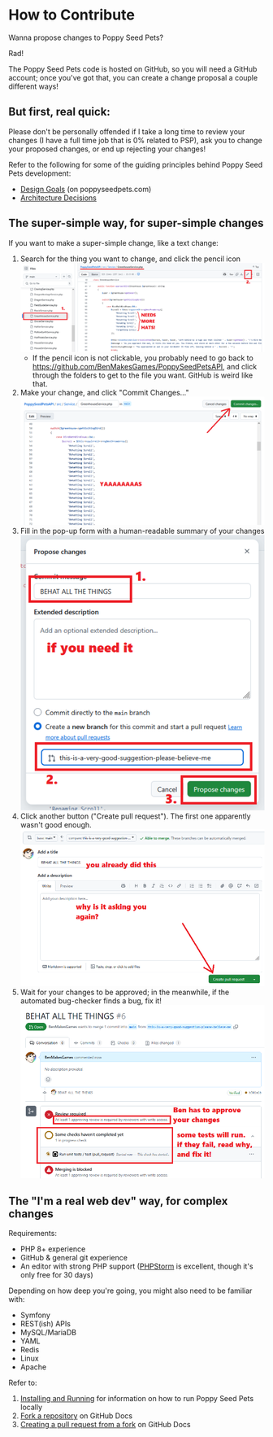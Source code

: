 # How to Contribute

Wanna propose changes to Poppy Seed Pets?

Rad!

The Poppy Seed Pets code is hosted on GitHub, so you will need a GitHub account; once you've got that, you can create a change proposal a couple different ways!

## But first, real quick:

Please don't be personally offended if I take a long time to review your changes (I have a full time job that is 0% related to PSP), ask you to change your proposed changes, or end up rejecting your changes!

Refer to the following for some of the guiding principles behind Poppy Seed Pets development:
* [Design Goals](https://poppyseedpets.com/poppyopedia/designGoal) (on poppyseedpets.com)
* [Architecture Decisions](Architecture%20Decisions.md)

## The super-simple way, for super-simple changes

If you want to make a super-simple change, like a text change:

1. Search for the thing you want to change, and click the pencil icon 
   ![screenshot of GitHub UI](How%20to%20Contribute%20-%20Find%20a%20File.png)
   * If the pencil icon is not clickable, you probably need to go back to https://github.com/BenMakesGames/PoppySeedPetsAPI, and click through the folders to get to the file you want. GitHub is weird like that. 
2. Make your change, and click "Commit Changes..."
   ![screenshot of GitHub UI](How%20to%20Contribute%20-%20Make%20a%20Change.png)
3. Fill in the pop-up form with a human-readable summary of your changes
   ![screenshot of GitHub UI](How%20to%20Contribute%20-%20Create%20PR%20Step%201.png)
4. Click another button ("Create pull request"). The first one apparently wasn't good enough.
   ![screenshot of GitHub UI](How%20to%20Contribute%20-%20Create%20PR%20Step%202.png)
5. Wait for your changes to be approved; in the meanwhile, if the automated bug-checker finds a bug, fix it!
   ![screenshot of GitHub UI](How%20to%20Contribute%20-%20Fix%20Tests%20and%20Wait.png)

## The "I'm a real web dev" way, for complex changes

Requirements:
* PHP 8+ experience
* GitHub & general git experience
* An editor with strong PHP support ([PHPStorm](https://www.jetbrains.com/phpstorm/) is excellent, though it's only free for 30 days)

Depending on how deep you're going, you might also need to be familiar with:
* Symfony
* REST(ish) APIs
* MySQL/MariaDB
* YAML
* Redis
* Linux
* Apache

Refer to:
1. [Installing and Running](Installing%20and%20Running.md) for information on how to run Poppy Seed Pets locally
2. [Fork a repository](https://docs.github.com/en/pull-requests/collaborating-with-pull-requests/working-with-forks/fork-a-repo) on GitHub Docs
3. [Creating a pull request from a fork](https://docs.github.com/en/pull-requests/collaborating-with-pull-requests/proposing-changes-to-your-work-with-pull-requests/creating-a-pull-request-from-a-fork) on GitHub Docs

